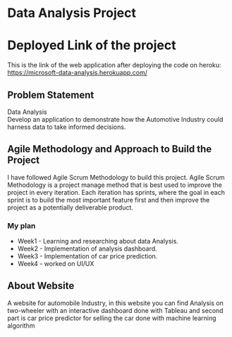 # Data Analysis Project #

# Deployed Link of the project #
This is the link of the web application after deploying the code on heroku: https://microsoft-data-analysis.herokuapp.com/
## Problem Statement ##
Data Analysis  
Develop an application to demonstrate how the Automotive Industry could harness data to take informed decisions.

## Agile Methodology and Approach to Build the Project ##
I have followed Agile Scrum Methodology to build this project. Agile Scrum Methodology is a project manage method that is best used to improve the project in every iteration. Each iteration has sprints, where the goal in each sprint is to build the most important feature first and then improve the project as a potentially deliverable product.

### My plan ###
* Week1	- Learning and researching about data Analysis. 
* Week2	- Implementation of analysis dashboard.
* Week3 -	Implementation of car price prediction.
* Week4 -	worked on UI/UX

## About Website ##
A website for automobile Industry, in this website you can find Analysis on two-wheeler with an interactive dashboard done with Tableau and second part is car price predictor for selling the car done with machine learning algorithm
